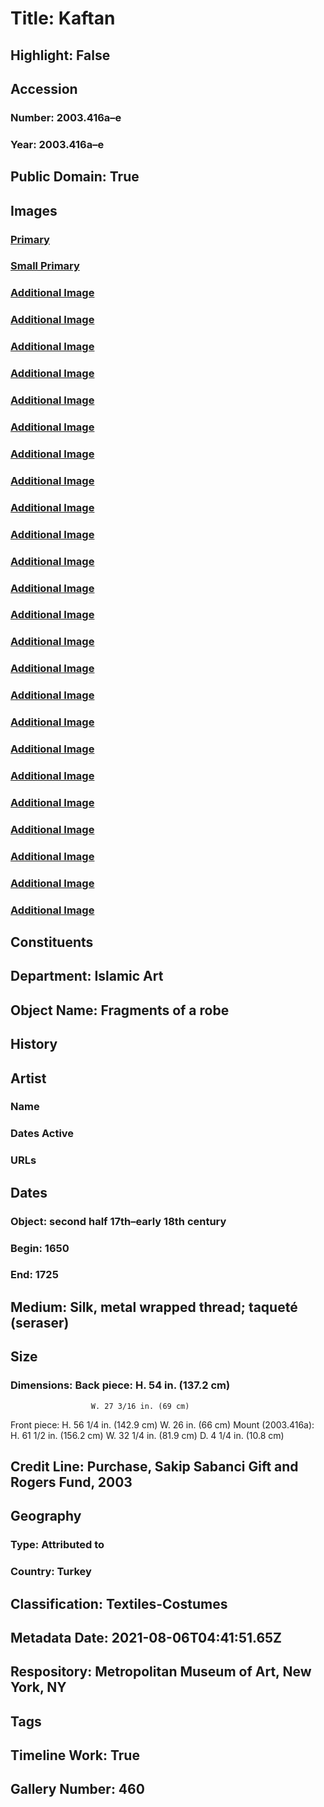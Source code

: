 # Title: Kaftan
## Highlight: False
## Accession
### Number: 2003.416a–e
### Year: 2003.416a–e
## Public Domain: True
## Images
### [Primary](https://images.metmuseum.org/CRDImages/is/original/DP230004.jpg)
### [Small Primary](https://images.metmuseum.org/CRDImages/is/web-large/DP230004.jpg)
### [Additional Image](https://images.metmuseum.org/CRDImages/is/original/wb-2003.416.JPG)
### [Additional Image](https://images.metmuseum.org/CRDImages/is/original/wb-2003.416b.JPG)
### [Additional Image](https://images.metmuseum.org/CRDImages/is/original/wb-2003.416c.JPG)
### [Additional Image](https://images.metmuseum.org/CRDImages/is/original/wb-2003.416d.JPG)
### [Additional Image](https://images.metmuseum.org/CRDImages/is/original/wb-2003.416e.JPG)
### [Additional Image](https://images.metmuseum.org/CRDImages/is/original/wb-2003.416f.JPG)
### [Additional Image](https://images.metmuseum.org/CRDImages/is/original/wb-2003.416g.JPG)
### [Additional Image](https://images.metmuseum.org/CRDImages/is/original/wb-2003.416h.JPG)
### [Additional Image](https://images.metmuseum.org/CRDImages/is/original/wb-2003.416i.JPG)
### [Additional Image](https://images.metmuseum.org/CRDImages/is/original/wb-2003.416j.JPG)
### [Additional Image](https://images.metmuseum.org/CRDImages/is/original/wb-2003.416k.JPG)
### [Additional Image](https://images.metmuseum.org/CRDImages/is/original/wb-2003.416l.JPG)
### [Additional Image](https://images.metmuseum.org/CRDImages/is/original/wb-2003.416m.JPG)
### [Additional Image](https://images.metmuseum.org/CRDImages/is/original/wb-2003.416n.JPG)
### [Additional Image](https://images.metmuseum.org/CRDImages/is/original/sf-2003-416c.jpg)
### [Additional Image](https://images.metmuseum.org/CRDImages/is/original/sf-2003-416d.jpg)
### [Additional Image](https://images.metmuseum.org/CRDImages/is/original/sf-2003-416e.jpg)
### [Additional Image](https://images.metmuseum.org/CRDImages/is/original/sf-2003-416f.jpg)
### [Additional Image](https://images.metmuseum.org/CRDImages/is/original/sf-2003-416g.jpg)
### [Additional Image](https://images.metmuseum.org/CRDImages/is/original/sf-2003-416h.jpg)
### [Additional Image](https://images.metmuseum.org/CRDImages/is/original/sf-2003-416i.jpg)
### [Additional Image](https://images.metmuseum.org/CRDImages/is/original/sf-2003-416b.jpg)
### [Additional Image](https://images.metmuseum.org/CRDImages/is/original/sf-2003-416a.jpg)
### [Additional Image](https://images.metmuseum.org/CRDImages/is/original/2003.416.JPG)
## Constituents
## Department: Islamic Art
## Object Name: Fragments of a robe
## History
## Artist
### Name
### Dates Active
### URLs
## Dates
### Object: second half 17th–early 18th century
### Begin: 1650
### End: 1725
## Medium: Silk, metal wrapped thread; taqueté (seraser)
## Size
### Dimensions: Back piece: H. 54 in. (137.2 cm)
                      W. 27 3/16 in. (69 cm)
Front piece: H. 56 1/4 in. (142.9 cm)
                      W. 26 in. (66 cm)
Mount (2003.416a): H. 61 1/2 in. (156.2 cm)
                                    W. 32 1/4 in. (81.9 cm)
                                    D. 4 1/4 in. (10.8 cm)
## Credit Line: Purchase, Sakip Sabanci Gift and Rogers Fund, 2003
## Geography
### Type: Attributed to
### Country: Turkey
## Classification: Textiles-Costumes
## Metadata Date: 2021-08-06T04:41:51.65Z
## Respository: Metropolitan Museum of Art, New York, NY
## Tags
## Timeline Work: True
## Gallery Number: 460